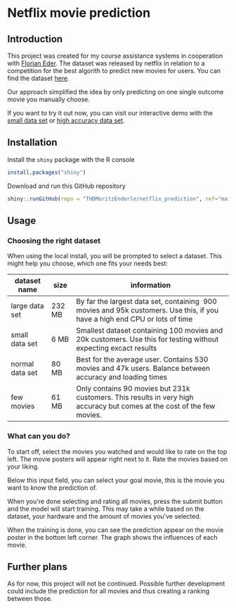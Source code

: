 # Netflix movie prediction

## Introduction

This project was created for my course assistance systems in cooperation with [Florian Eder](https://github.com/FlorianEder). The dataset was released by netflix in relation to a competition for the best algorith to predict new movies for users. You can find the dataset [here](https://www.kaggle.com/netflix-inc/netflix-prize-data). 

Our approach simplified the idea by only predicting on one single outcome movie you manually choose.

If you want to try it out now, you can visit our interactive demo with the [small data set](https://thdmoritzenderle.shinyapps.io/netflix_prediction/) or [high accuracy data set](https://thdmoritzenderle.shinyapps.io/netflix_prediction/).

## Installation

Install the `shiny` package with the R console

```r
install.packages("shiny")
```

Download and run this GitHub repository

```r
shiny::runGitHub(repo = "THDMoritzEnderle/netflix_prediction", ref="main") 
```

## Usage

### Choosing the right dataset

When using the local install, you will be prompted to select a dataset. This might help you choose, which one fits your needs best:

| dataset name    | size   | information                                                                                                                 |
| --------------- | ------ | --------------------------------------------------------------------------------------------------------------------------- |
| large data set  | 232 MB | By far the largest data set, containing  900 movies and 95k customers. Use this, if you have a high end CPU or lots of time |
| small data set  | 6 MB   | Smallest dataset containing 100 movies and 20k customers. Use this for testing without expecting excact results             |
| normal data set | 80 MB  | Best for the average user. Contains 530 movies and 47k users. Balance between accuracy and loading times                    |
| few movies      | 61 MB  | Only contains 90 movies but 231k customers. This results in very high accuracy but comes at the cost of the few movies.     |

### What can you do?

To start off, select the movies you watched and would like to rate on the top left. The movie posters will appear right next to it. Rate the movies based on your liking. 

Below this input field, you can select your goal movie, this is the movie you want to know the prediction of.

When you're done selecting and rating all movies, press the submit button and the model will start training. This may take a while based on the dataset, your hardware and the amount of movies you've selected.

When the training is done, you can see the prediction appear on the movie poster in the bottom left corner. The graph shows the influences of each movie.

## Further plans

As for now, this project will not be continued. Possible further development could include the prediction for all movies and thus creating a ranking between those.
